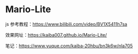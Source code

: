 # Mario-Lite
js
参考教程：https://www.bilibili.com/video/BV1X5411h7sa

效果网址：https://kaiba007.github.io/Mario-Lite/
 
   笔记：https://www.yuque.com/kaiba-20hbu/bn3k6w/nla705
